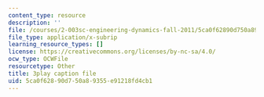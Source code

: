 ```yaml
---
content_type: resource
description: ''
file: /courses/2-003sc-engineering-dynamics-fall-2011/5ca0f62890d750a89355e91218fd4cb1_osyKjTQuwlk.vtt
file_type: application/x-subrip
learning_resource_types: []
license: https://creativecommons.org/licenses/by-nc-sa/4.0/
ocw_type: OCWFile
resourcetype: Other
title: 3play caption file
uid: 5ca0f628-90d7-50a8-9355-e91218fd4cb1
---
```

